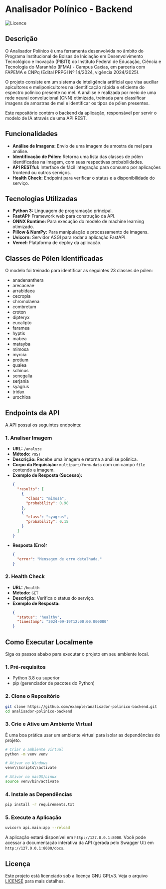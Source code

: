 # Analisador Polínico - Backend

![Licence](https://img.shields.io/badge/license-%20%20GNU%20GPLv3%20-green?style=plastic)

## Descrição

O Analisador Polínico é uma ferramenta desenvolvida no âmbito do Programa Institucional de Bolsas de Iniciação em Desenvolvimento Tecnológico e Inovação (PIBITI) do Instituto Federal de Educação, Ciência e Tecnologia do Maranhão (IFMA) - Campus Caxias, em parceria com FAPEMA e CNPq (Edital PRPGI Nº 14/2024, vigência 2024/2025).

O projeto consiste em um sistema de inteligência artificial que visa auxiliar apicultores e meliponicultores na identificação rápida e eficiente do espectro polínico presente no mel. A análise é realizada por meio de uma rede neural convolucional (CNN) otimizada, treinada para classificar imagens de amostras de mel e identificar os tipos de pólen presentes.

Este repositório contém o backend da aplicação, responsável por servir o modelo de IA através de uma API REST.

## Funcionalidades

- **Análise de Imagens:** Envio de uma imagem de amostra de mel para análise.
- **Identificação de Pólen:** Retorna uma lista das classes de pólen identificadas na imagem, com suas respectivas probabilidades.
- **API RESTful:** Interface de fácil integração para consumo por aplicações frontend ou outros serviços.
- **Health Check:** Endpoint para verificar o status e a disponibilidade do serviço.

## Tecnologias Utilizadas

- **Python 3:** Linguagem de programação principal.
- **FastAPI:** Framework web para construção da API.
- **ONNX Runtime:** Para execução do modelo de machine learning otimizado.
- **Pillow & NumPy:** Para manipulação e processamento de imagens.
- **Uvicorn:** Servidor ASGI para rodar a aplicação FastAPI.
- **Vercel:** Plataforma de deploy da aplicação.

## Classes de Pólen Identificadas

O modelo foi treinado para identificar as seguintes 23 classes de pólen:

- anadenanthera
- arecaceae
- arrabidaea
- cecropia
- chromolaena
- combretum
- croton
- dipteryx
- eucalipto
- faramea
- hyptis
- mabea
- matayba
- mimosa
- myrcia
- protium
- qualea
- schinus
- senegalia
- serjania
- syagrus
- tridax
- urochloa

## Endpoints da API

A API possui os seguintes endpoints:

### 1. Analisar Imagem

- **URL:** `/analyze`
- **Método:** `POST`
- **Descrição:** Recebe uma imagem e retorna a análise polínica.
- **Corpo da Requisição:** `multipart/form-data` com um campo `file` contendo a imagem.
- **Exemplo de Resposta (Sucesso):**
  ```json
  {
    "results": [
      {
        "class": "mimosa",
        "probability": 0.98
      },
      {
        "class": "syagrus",
        "probability": 0.15
      }
    ]
  }
  ```
- **Resposta (Erro):**
  ```json
  {
    "error": "Mensagem de erro detalhada."
  }
  ```

### 2. Health Check

- **URL:** `/health`
- **Método:** `GET`
- **Descrição:** Verifica o status do serviço.
- **Exemplo de Resposta:**
  ```json
  {
    "status": "healthy",
    "timestamp": "2024-09-19T12:00:00.000000"
  }
  ```

## Como Executar Localmente

Siga os passos abaixo para executar o projeto em seu ambiente local.

### 1. Pré-requisitos

- Python 3.8 ou superior
- pip (gerenciador de pacotes do Python)

### 2. Clone o Repositório

```bash
git clone https://github.com/example/analisador-polinico-backend.git
cd analisador-polinico-backend
```

### 3. Crie e Ative um Ambiente Virtual

É uma boa prática usar um ambiente virtual para isolar as dependências do projeto.

```bash
# Criar o ambiente virtual
python -m venv venv

# Ativar no Windows
venv\\Scripts\\activate

# Ativar no macOS/Linux
source venv/bin/activate
```

### 4. Instale as Dependências

```bash
pip install -r requirements.txt
```

### 5. Execute a Aplicação

```bash
uvicorn api.main:app --reload
```

A aplicação estará disponível em `http://127.0.0.1:8000`. Você pode acessar a documentação interativa da API (gerada pelo Swagger UI) em `http://127.0.0.1:8000/docs`.

## Licença

Este projeto está licenciado sob a licença GNU GPLv3. Veja o arquivo [LICENSE](LICENSE) para mais detalhes.

